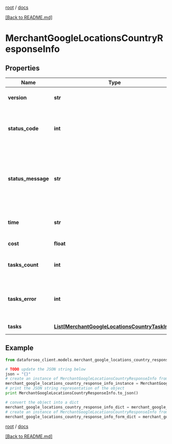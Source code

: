 [root](./../ "root") / [docs](./ "docs")

[[Back to README.md]](./../README.md "[Back to README.md]")

# MerchantGoogleLocationsCountryResponseInfo

## Properties

Name | Type | Description | Notes
------------ | ------------- | ------------- | -------------
**version** | **str** | the current version of the API | [optional]
**status_code** | **int** | general status code you can find the full list of the response codes here | [optional]
**status_message** | **str** | general informational message you can find the full list of general informational messages here | [optional]
**time** | **str** | total execution time, seconds | [optional]
**cost** | **float** | total tasks cost, USD | [optional]
**tasks_count** | **int** | the number of tasks in the tasks array | [optional]
**tasks_error** | **int** | the number of tasks in the tasks array returned with an error | [optional]
**tasks** | [**List[MerchantGoogleLocationsCountryTaskInfo]**](MerchantGoogleLocationsCountryTaskInfo.md) | array of tasks | [optional]

## Example

```python
from dataforseo_client.models.merchant_google_locations_country_response_info import MerchantGoogleLocationsCountryResponseInfo

# TODO update the JSON string below
json = "{}"
# create an instance of MerchantGoogleLocationsCountryResponseInfo from a JSON string
merchant_google_locations_country_response_info_instance = MerchantGoogleLocationsCountryResponseInfo.from_json(json)
# print the JSON string representation of the object
print MerchantGoogleLocationsCountryResponseInfo.to_json()

# convert the object into a dict
merchant_google_locations_country_response_info_dict = merchant_google_locations_country_response_info_instance.to_dict()
# create an instance of MerchantGoogleLocationsCountryResponseInfo from a dict
merchant_google_locations_country_response_info_form_dict = merchant_google_locations_country_response_info.from_dict(merchant_google_locations_country_response_info_dict)
```

  

[root](./../ "root") / [docs](./ "docs")

[[Back to README.md]](./../README.md "[Back to README.md]")